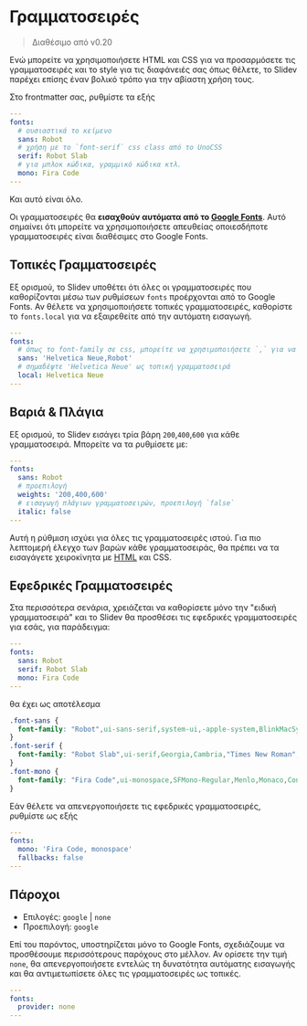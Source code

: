 # Γραμματοσειρές

> Διαθέσιμο από v0.20

Ενώ μπορείτε να χρησιμοποιήσετε HTML και CSS για να προσαρμόσετε τις γραμματοσειρές και το style για τις διαφάνειές σας όπως θέλετε, το Slidev παρέχει επίσης έναν βολικό τρόπο για την αβίαστη χρήση τους.

Στο frontmatter σας, ρυθμίστε τα εξής

```yaml
---
fonts:
  # ουσιαστικά το κείμενο
  sans: Robot
  # χρήση με το `font-serif` css class από το UnoCSS
  serif: Robot Slab
  # για μπλοκ κώδικα, γραμμικό κώδικα κτλ.
  mono: Fira Code
---
```

Και αυτό είναι όλο.

Οι γραμματοσειρές θα **εισαχθούν αυτόματα από το [Google Fonts](https://fonts.google.com/)**. Αυτό σημαίνει ότι μπορείτε να χρησιμοποιήσετε απευθείας οποιεσδήποτε γραμματοσειρές είναι διαθέσιμες στο Google Fonts.

## Τοπικές Γραμματοσειρές

Εξ ορισμού, το Slidev υποθέτει ότι όλες οι γραμματοσειρές που καθορίζονται μέσω των ρυθμίσεων `fonts` προέρχονται από το Google Fonts. Αν θέλετε να χρησιμοποιήσετε τοπικές γραμματοσειρές, καθορίστε το `fonts.local` για να εξαιρεθείτε από την αυτόματη εισαγωγή.

```yaml
---
fonts:
  # όπως το font-family σε css, μπορείτε να χρησιμοποιήσετε `,` για να διαχωρίσετε πολλαπλές γραμματοσειρές ως εφεδρικές
  sans: 'Helvetica Neue,Robot'
  # σημαδέψτε 'Helvetica Neue' ως τοπική γραμματοσειρά
  local: Helvetica Neue
---
```

## Βαριά & Πλάγια

Εξ ορισμού, το Slidev εισάγει τρία βάρη `200`,`400`,`600` για κάθε γραμματοσειρά. Μπορείτε να τα ρυθμίσετε με:

```yaml
---
fonts:
  sans: Robot
  # προεπιλογή
  weights: '200,400,600'
  # εισαγωγή πλάγιων γραμματοσειρών, προεπιλογή `false`
  italic: false
---
```

Αυτή η ρύθμιση ισχύει για όλες τις γραμματοσειρές ιστού. Για πιο λεπτομερή έλεγχο των βαρών κάθε γραμματοσειράς, θα πρέπει να τα εισαγάγετε χειροκίνητα με [HTML](/custom/directory-structure.html#index-html) και CSS.

## Εφεδρικές Γραμματοσειρές

Στα περισσότερα σενάρια, χρειάζεται να καθορίσετε μόνο την "ειδική γραμματοσειρά" και το Slidev θα προσθέσει τις εφεδρικές γραμματοσειρές για εσάς, για παράδειγμα:

```yaml
---
fonts:
  sans: Robot
  serif: Robot Slab
  mono: Fira Code
---
```

θα έχει ως αποτέλεσμα

<!-- eslint-skip -->

```css
.font-sans {
  font-family: "Robot",ui-sans-serif,system-ui,-apple-system,BlinkMacSystemFont,"Segoe UI",Roboto,"Helvetica Neue",Arial,"Noto Sans",sans-serif,"Apple Color Emoji","Segoe UI Emoji","Segoe UI Symbol","Noto Color Emoji";
}
.font-serif {
  font-family: "Robot Slab",ui-serif,Georgia,Cambria,"Times New Roman",Times,serif;
}
.font-mono {
  font-family: "Fira Code",ui-monospace,SFMono-Regular,Menlo,Monaco,Consolas,"Liberation Mono","Courier New",monospace;
}
```

Εάν θέλετε να απενεργοποιήσετε τις εφεδρικές γραμματοσειρές, ρυθμίστε ως εξής

```yaml
---
fonts:
  mono: 'Fira Code, monospace'
  fallbacks: false
---
```

## Πάροχοι

- Επιλογές: `google` | `none`
- Προεπιλογή: `google`

Επί του παρόντος, υποστηρίζεται μόνο το Google Fonts, σχεδιάζουμε να προσθέσουμε περισσότερους παρόχους στο μέλλον. Αν ορίσετε την τιμή `none`, θα απενεργοποιήσετε εντελώς τη δυνατότητα αυτόματης εισαγωγής και θα αντιμετωπίσετε όλες τις γραμματοσειρές ως τοπικές.

```yaml
---
fonts:
  provider: none
---
```
